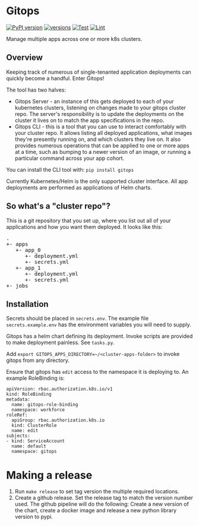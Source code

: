 # Gitops

[![PyPI version](https://badge.fury.io/py/gitops.svg)](https://pypi.org/project/gitops/)
[![versions](https://img.shields.io/pypi/pyversions/gitops.svg)](https://pypi.org/project/gitops/)
[![Test](https://github.com/uptick/gitops/workflows/Test/badge.svg)](https://github.com/uptick/gitops/actions?query=workflow%3ATest)
[![Lint](https://github.com/uptick/gitops/workflows/Lint/badge.svg)](https://github.com/uptick/gitops/actions?query=workflow%3ALint)

Manage multiple apps across one or more k8s clusters.

## Overview

Keeping track of numerous of single-tenanted application deployments can quickly become a handful. Enter Gitops!

The tool has two halves:

- Gitops Server - an instance of this gets deployed to each of your kubernetes clusters, listening on changes made to your gitops cluster repo. The server's responsibility is to update the deployments on the cluster it lives on to match the app specifications in the repo.
- Gitops CLI - this is a tool that you can use to interact comfortably with your cluster repo. It allows listing all deployed applications, what images they're presently running on, and which clusters they live on. It also provides numerous operations that can be applied to one or more apps at a time, such as bumping to a newer version of an image, or running a particular command across your app cohort.

You can install the CLI tool with: `pip install gitops`

Currently Kubernetes/Helm is the only supported cluster interface. All app deployments are performed as applications of Helm charts.

## So what's a "cluster repo"?

This is a git repository that you set up, where you list out all of your applications and how you want them deployed. It looks like this:

<pre>
.
+- apps
   +- app_0
      +- deployment.yml
      +- secrets.yml
   +- app_1
      +- deployment.yml
      +- secrets.yml
+- jobs
</pre>

## Installation

Secrets should be placed in `secrets.env`. The example file `secrets.example.env` has the environment variables you will need to supply.

Gitops has a helm chart defining its deployment. Invoke scripts are provided to make deployment painless. See `tasks.py`.

Add `export GITOPS_APPS_DIRECTORY=~/<cluster-apps-folder>` to invoke gitops from any directory.

Ensure that gitops has `edit` access to the namespace it is deploying to. An example RoleBinding is:

```
apiVersion: rbac.authorization.k8s.io/v1
kind: RoleBinding
metadata:
  name: gitops-role-binding
  namespace: workforce
roleRef:
  apiGroup: rbac.authorization.k8s.io
  kind: ClusterRole
  name: edit
subjects:
- kind: ServiceAccount
  name: default
  namespace: gitops
```

# Making a release

1. Run `make release` to set tag version the multiple required locations.
2. Create a github release. Set the release tag to match the version number used. The github pipeline will do the following: Create a new version of the chart, create a docker image and release a new python library version to pypi.
